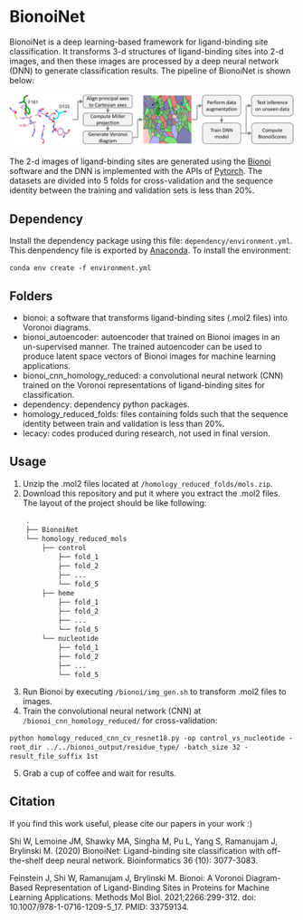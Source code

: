 # BionoiNet
BionoiNet is a deep learning-based framework for ligand-binding site classification. It transforms 3-d structures of ligand-binding sites into 2-d images, and then these images are processed by a deep neural network (DNN) to generate classification results. The pipeline of BionoiNet is shown below:

![](https://github.com/CSBG-LSU/BionoiNet/blob/master/figures/BionoiNet.PNG)

The 2-d images of ligand-binding sites are generated using the [Bionoi](https://github.com/CSBG-LSU/BionoiNet/tree/master/bionoi) software and the DNN is implemented with the APIs of [Pytorch](https://pytorch.org/). The datasets are divided into 5 folds for cross-validation and the sequence identity between the training and validation sets is less than 20%.

## Dependency
Install the dependency package using this file: ```dependency/environment.yml```. This denpendency file is exported by [Anaconda](https://www.anaconda.com/). To install the environment:
```
conda env create -f environment.yml
```

## Folders
* bionoi: a software that transforms ligand-binding sites (.mol2 files) into Voronoi diagrams.
* bionoi_autoencoder: autoencoder that trained on Bionoi images in an un-supervised manner. The trained autoencoder can be used to produce latent space vectors of Bionoi images for machine learning applications.
* bionoi_cnn_homology_reduced: a convolutional neural network (CNN) trained on the Voronoi representations of ligand-binding sites for classification.
* dependency: dependency python packages.
* homology_reduced_folds: files containing folds such that the sequence identity between train and validation is less than 20%.
* lecacy: codes produced during research, not used in final version.

## Usage
1. Unzip the .mol2 files located at ```/homology_reduced_folds/mols.zip```.
2. Download this repository and put it where you extract the .mol2 files. The layout of the project should be like following:   
```
    .
    ├── BionoiNet
    └── homology_reduced_mols      
        ├── control
            ├── fold_1   
            ├── fold_2
            ├── ...
            └── fold_5
        ├── heme
            ├── fold_1   
            ├── fold_2
            ├── ...
            └── fold_5
        └── nucleotide
            ├── fold_1   
            ├── fold_2
            ├── ...
            └── fold_5
```
3. Run Bionoi by executing ```/bionoi/img_gen.sh``` to transform .mol2 files to images. 
4. Train the convolutional neural network (CNN) at ```/bionoi_cnn_homology_reduced/``` for cross-validation:    
```
python homology_reduced_cnn_cv_resnet18.py -op control_vs_nucleotide -root_dir ../../bionoi_output/residue_type/ -batch_size 32 -result_file_suffix 1st
```
5. Grab a cup of coffee and wait for results.

## Citation
If you find this work useful, please cite our papers in your work :)   

Shi W, Lemoine JM, Shawky MA, Singha M, Pu L, Yang S, Ramanujam J, Brylinski M. (2020) BionoiNet: Ligand-binding site classification with off-the-shelf deep neural network. Bioinformatics 36 (10): 3077-3083.   

Feinstein J, Shi W, Ramanujam J, Brylinski M. Bionoi: A Voronoi Diagram-Based Representation of Ligand-Binding Sites in Proteins for Machine Learning Applications. Methods Mol Biol. 2021;2266:299-312. doi: 10.1007/978-1-0716-1209-5_17. PMID: 33759134.   
